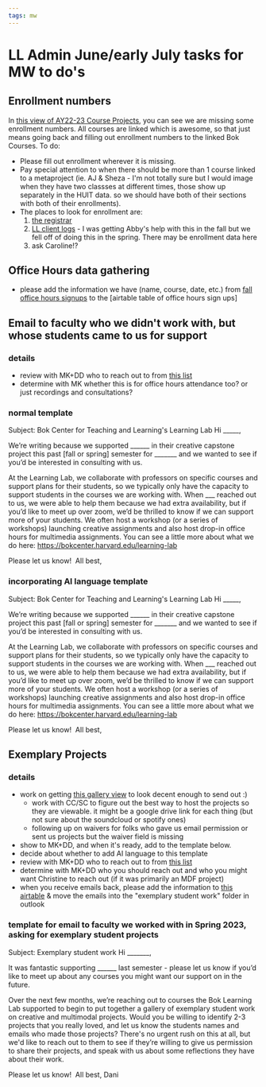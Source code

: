 ```yaml
---
tags: mw
---
```


# LL Admin June/early July tasks for MW to do's
## Enrollment numbers
In [this view of AY22-23 Course Projects](https://airtable.com/app2Q5werGGNgVOiE/tblOpwBFVvFAGlPER/viwUURv1z7tqa4TDp?blocks=hide), you can see we are missing some enrollment numbers. All courses are linked which is awesome, so that just means going back and filling out enrollment numbers to the linked Bok Courses. To do:
* Please fill out enrollment wherever it is missing.
* Pay special attention to when there should be more than 1 course linked to a metaproject (ie. AJ & Sheza - I'm not totally sure but I would image when they have two classses at different times, those show up separately in the HUIT data. so we should have both of their sections with both of their enrollments). 
* The places to look for enrollment are:
    1. [the registrar](https://registrar.fas.harvard.edu/archive)
    2. [LL client logs](https://drive.google.com/drive/folders/1VXcLSDnJayEoktI7GNnsDPbSUwtRWz2q) - I was getting Abby's help with this in the fall but we fell off of doing this in the spring. There may be enrollment data here
    3. ask Caroline!?

## Office Hours data gathering
* please add the information we have (name, course, date, etc.) from [fall office hours signups](https://docs.google.com/spreadsheets/d/1fgLfrXwB55zF9P89YN-qS5THubOf0cuGSV2UtzGdcQE/edit#gid=0) to the [airtable table of office hours sign ups]

## Email to faculty who we didn't work with, but whose students came to us for support
### details
* review with MK+DD who to reach out to from [this list](https://airtable.com/app2Q5werGGNgVOiE/tblOpwBFVvFAGlPER/viwoiMAAeW85rd65D?blocks=hide)
* determine with MK whether this is for office hours attendance too? or just recordings and consultations?

### normal template

Subject: Bok Center for Teaching and Learning's Learning Lab
Hi _____,

We’re writing because we supported ______ in their creative capstone project this past [fall or spring] semester for _______ and we wanted to see if you’d be interested in consulting with us. 

At the Learning Lab, we collaborate with professors on specific courses and support plans for their students, so we typically only have the capacity to support students in the courses we are working with. When ___ reached out to us, we were able to help them because we had extra availability, but if you’d like to meet up over zoom, we’d be thrilled to know if we can support more of your students. We often host a workshop (or a series of workshops) launching creative assignments and also host drop-in office hours for multimedia assignments. You can see a little more about what we do here: https://bokcenter.harvard.edu/learning-lab 

Please let us know! 
All best,

### incorporating AI language template

Subject: Bok Center for Teaching and Learning's Learning Lab
Hi _____,

We’re writing because we supported ______ in their creative capstone project this past [fall or spring] semester for _______ and we wanted to see if you’d be interested in consulting with us. 

At the Learning Lab, we collaborate with professors on specific courses and support plans for their students, so we typically only have the capacity to support students in the courses we are working with. When ___ reached out to us, we were able to help them because we had extra availability, but if you’d like to meet up over zoom, we’d be thrilled to know if we can support more of your students. We often host a workshop (or a series of workshops) launching creative assignments and also host drop-in office hours for multimedia assignments. You can see a little more about what we do here: https://bokcenter.harvard.edu/learning-lab 

Please let us know! 
All best,
## Exemplary Projects
### details
* work on getting [this gallery view](https://airtable.com/shrFUU1o5YyQeoZsu) to look decent enough to send out :) 
    * work with CC/SC to figure out the best way to host the projects so they are viewable. it might be a google drive link for each thing (but not sure about the soundcloud or spotify ones)
    * following up on waivers for folks who gave us email permission or sent us projects but the waiver field is missing
* show to MK+DD, and when it's ready, add to the template below.
* decide about whether to add AI language to this template
* review with MK+DD who to reach out to from [this list](https://airtable.com/app2Q5werGGNgVOiE/tblOpwBFVvFAGlPER/viwGRsGuqNtEIHYcD?blocks=hide)
* determine with MK+DD who you should reach out and who you might want Christine to reach out (if it was primarily an MDF project)
* when you receive emails back, please add the information to [this airtable](https://airtable.com/app0rG0PwXQX6xiUS/tbl03HTnyTndXVRhK/viwxqmHLu92xVxUuw?blocks=hide) & move the emails into the "exemplary student work" folder in outlook

### template for email to faculty we worked with in Spring 2023, asking for exemplary student projects
Subject: Exemplary student work
Hi _______,

It was fantastic supporting ______ last semester - please let us know if you’d like to meet up about any courses you might want our support on in the future.

Over the next few months, we’re reaching out to courses the Bok Learning Lab supported to begin to put together a gallery of exemplary student work on creative and multimodal projects. Would you be willing to identify 2-3 projects that you really loved, and let us know the students names and emails who made those projects? There's no urgent rush on this at all, but we'd like to reach out to them to see if they’re willing to give us permission to share their projects, and speak with us about some reflections they have about their work. 

Please let us know! 
All best,
Dani